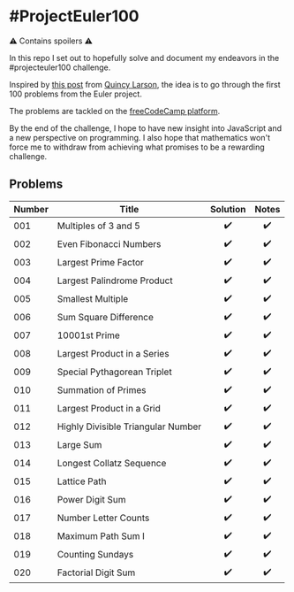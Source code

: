 # #ProjectEuler100

⚠️ Contains spoilers ⚠️

In this repo I set out to hopefully solve and document my endeavors in the #projecteuler100 challenge.

Inspired by [this post](https://www.freecodecamp.org/news/developer-new-years-resolution-guide/#the-projecteuler100-challenge-the-dark-souls-of-new-year-s-resolutions) from [Quincy Larson](https://twitter.com/ossia), the idea is to go through the first 100 problems from the Euler project.

The problems are tackled on the [freeCodeCamp platform](https://www.freecodecamp.org/learn/coding-interview-prep/project-euler/).

By the end of the challenge, I hope to have new insight into JavaScript and a new perspective on programming. I also hope that mathematics won't force me to withdraw from achieving what promises to be a rewarding challenge.

## Problems

| Number | Title                              | Solution | Notes |
| ------ | ---------------------------------- | :------: | :---: |
| 001    | Multiples of 3 and 5               |    ✔️    |  ✔️   |
| 002    | Even Fibonacci Numbers             |    ✔️    |  ✔️   |
| 003    | Largest Prime Factor               |    ✔️    |  ✔️   |
| 004    | Largest Palindrome Product         |    ✔️    |  ✔️   |
| 005    | Smallest Multiple                  |    ✔️    |  ✔️   |
| 006    | Sum Square Difference              |    ✔️    |  ✔️   |
| 007    | 10001st Prime                      |    ✔️    |  ✔️   |
| 008    | Largest Product in a Series        |    ✔️    |  ✔️   |
| 009    | Special Pythagorean Triplet        |    ✔️    |  ✔️   |
| 010    | Summation of Primes                |    ✔️    |  ✔️   |
| 011    | Largest Product in a Grid          |    ✔️    |  ✔️   |
| 012    | Highly Divisible Triangular Number |    ✔️    |  ✔️   |
| 013    | Large Sum                          |    ✔️    |  ✔️   |
| 014    | Longest Collatz Sequence           |    ✔️    |  ✔️   |
| 015    | Lattice Path                       |    ✔️    |  ✔️   |
| 016    | Power Digit Sum                    |    ✔️    |  ✔️   |
| 017    | Number Letter Counts               |    ✔️    |  ✔️   |
| 018    | Maximum Path Sum I                 |    ✔️    |  ✔️   |
| 019    | Counting Sundays                   |    ✔️    |  ✔️   |
| 020    | Factorial Digit Sum                |    ✔️    |  ✔️   |

<!-- | 0xx|Title|❌|❌| -->
<!-- ✔️❌❓ -->
